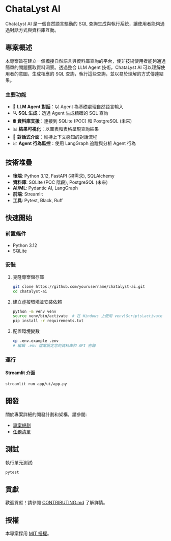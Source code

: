 # ChataLyst AI

ChataLyst AI 是一個自然語言驅動的 SQL 查詢生成與執行系統，讓使用者能夠通過對話方式與資料庫互動。

## 專案概述

本專案旨在建立一個橋接自然語言與資料庫查詢的平台，使非技術使用者能夠通過簡單的問題獲取資料洞察。透過整合 LLM Agent 技術，ChataLyst AI 可以理解使用者的意圖，生成相應的 SQL 查詢，執行這些查詢，並以易於理解的方式傳達結果。

### 主要功能

- 🤖 **LLM Agent 對話**：以 Agent 為基礎處理自然語言輸入
- 🔍 **SQL 生成**：透過 Agent 生成精確的 SQL 查詢
- 🛢️ **資料庫支援**：連接到 SQLite (POC) 和 PostgreSQL (未來)
- 📊 **結果可視化**：以圖表和表格呈現查詢結果
- 💬 **對話式介面**：維持上下文感知的對話流程
- 📈 **Agent 行為監控**：使用 LangGraph 追蹤與分析 Agent 行為

## 技術堆疊

- **後端**: Python 3.12, FastAPI (視需求), SQLAlchemy
- **資料庫**: SQLite (POC 階段), PostgreSQL (未來)
- **AI/ML**: Pydantic AI, LangGraph
- **前端**: Streamlit
- **工具**: Pytest, Black, Ruff

## 快速開始

### 前置條件

- Python 3.12
- SQLite

### 安裝

1. 克隆專案儲存庫
   ```bash
   git clone https://github.com/yourusername/chatalyst-ai.git
   cd chatalyst-ai
   ```

2. 建立虛擬環境並安裝依賴
   ```bash
   python -m venv venv
   source venv/bin/activate  # 在 Windows 上使用 venv\Scripts\activate
   pip install -r requirements.txt
   ```

3. 配置環境變數
   ```bash
   cp .env.example .env
   # 編輯 .env 檔案設定您的資料庫和 API 密鑰
   ```

### 運行

#### Streamlit 介面
```bash
streamlit run app/ui/app.py
```

## 開發

關於專案詳細的開發計劃和架構，請參閱:
- [專案規劃](PLANNING.md)
- [任務清單](TASK.md)

## 測試

執行單元測試:
```bash
pytest
```

## 貢獻

歡迎貢獻！請參閱 [CONTRIBUTING.md](CONTRIBUTING.md) 了解詳情。

## 授權

本專案採用 [MIT 授權](LICENSE)。
